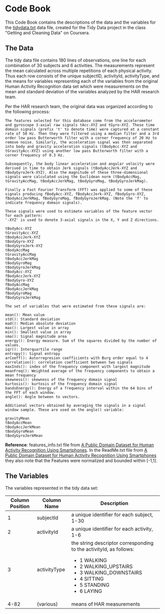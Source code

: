 # Code Book

This Code Book contains the descriptions of the data and the variables for the [tidydata.txt](https://github.com/jmcampbell2/TidyDataProject/blob/master/tidydata.txt) data file, created for the Tidy Data project in the class "Getting and Cleaning Data" on Coursera.

## The Data
The tidy data file contains 180 lines of observations, one line for each combination of 30 subjects and 6 activities. The measurements represent the mean calculated across multiple repetitions of each physical activity. Thus each row consists of the unique subjectID, activityId, activityType, and the means for variables representing each of the variables from the original Human Activity Recognition data set which were measurements on the mean and standard deviation of the variables analyzed by the HAR research team.

Per the HAR research team, the original data was organized according to the following process:

    The features selected for this database come from the accelerometer and gyroscope 3-axial raw signals tAcc-XYZ and tGyro-XYZ. These time domain signals (prefix 't' to denote time) were captured at a constant rate of 50 Hz. Then they were filtered using a median filter and a 3rd order low pass Butterworth filter with a corner frequency of 20 Hz to remove noise. Similarly, the acceleration signal was then separated into body and gravity acceleration signals (tBodyAcc-XYZ and tGravityAcc-XYZ) using another low pass Butterworth filter with a corner frequency of 0.3 Hz.

    Subsequently, the body linear acceleration and angular velocity were derived in time to obtain Jerk signals (tBodyAccJerk-XYZ and tBodyGyroJerk-XYZ). Also the magnitude of these three-dimensional signals were calculated using the Euclidean norm (tBodyAccMag, tGravityAccMag, tBodyAccJerkMag, tBodyGyroMag, tBodyGyroJerkMag).

    Finally a Fast Fourier Transform (FFT) was applied to some of these signals producing fBodyAcc-XYZ, fBodyAccJerk-XYZ, fBodyGyro-XYZ, fBodyAccJerkMag, fBodyGyroMag, fBodyGyroJerkMag. (Note the 'f' to indicate frequency domain signals).

    These signals were used to estimate variables of the feature vector for each pattern:
    '-XYZ' is used to denote 3-axial signals in the X, Y and Z directions.
    
    tBodyAcc-XYZ
    tGravityAcc-XYZ
    tBodyAccJerk-XYZ
    tBodyGyro-XYZ
    tBodyGyroJerk-XYZ
    tBodyAccMag
    tGravityAccMag
    tBodyAccJerkMag
    tBodyGyroMag
    tBodyGyroJerkMag
    fBodyAcc-XYZ
    fBodyAccJerk-XYZ
    fBodyGyro-XYZ
    fBodyAccMag
    fBodyAccJerkMag
    fBodyGyroMag
    fBodyGyroJerkMag

    The set of variables that were estimated from these signals are: 

    mean(): Mean value
    std(): Standard deviation
    mad(): Median absolute deviation 
    max(): Largest value in array
    min(): Smallest value in array
    sma(): Signal magnitude area
    energy(): Energy measure. Sum of the squares divided by the number of values. 
    iqr(): Interquartile range 
    entropy(): Signal entropy
    arCoeff(): Autorregresion coefficients with Burg order equal to 4
    correlation(): correlation coefficient between two signals
    maxInds(): index of the frequency component with largest magnitude
    meanFreq(): Weighted average of the frequency components to obtain a mean frequency
    skewness(): skewness of the frequency domain signal 
    kurtosis(): kurtosis of the frequency domain signal 
    bandsEnergy(): Energy of a frequency interval within the 64 bins of the FFT of each window.
    angle(): Angle between to vectors.

    Additional vectors obtained by averaging the signals in a signal window sample. These are used on the angle() variable:

    gravityMean
    tBodyAccMean
    tBodyAccJerkMean
    tBodyGyroMean
    tBodyGyroJerkMean

**Reference**: features_info.txt file from [A Public Domain Dataset for Human Activity Recognition Using Smartphones](http://archive.ics.uci.edu/ml/datasets/Human+Activity+Recognition+Using+Smartphones).
In the ReadMe.txt file from [A Public Domain Dataset for Human Activity Recognition Using Smartphones](http://archive.ics.uci.edu/ml/datasets/Human+Activity+Recognition+Using+Smartphones) they also note that the Features were normalized and bounded within [-1,1].


## The Variables

The variables represented in the tidy data set:

| Column Position | Column Name  | Description  |
|------|------|------|
| 1  | subjectId | a unique identifier for each subject, 1-30 |
| 2  | activityId | a unique identifier for each activity, 1-6 |
| 3  | activityType | the string descriptor corresponding to the activityId, as follows: <ul><li>1 WALKING</li><li>2 WALKING_UPSTAIRS</li><li>3 WALKING_DOWNSTAIRS</li><li>4 SITTING</li><li>5 STANDING</li><li>6 LAYING</li></ul>|
| 4-82  | (various)  | means of HAR measurements |



